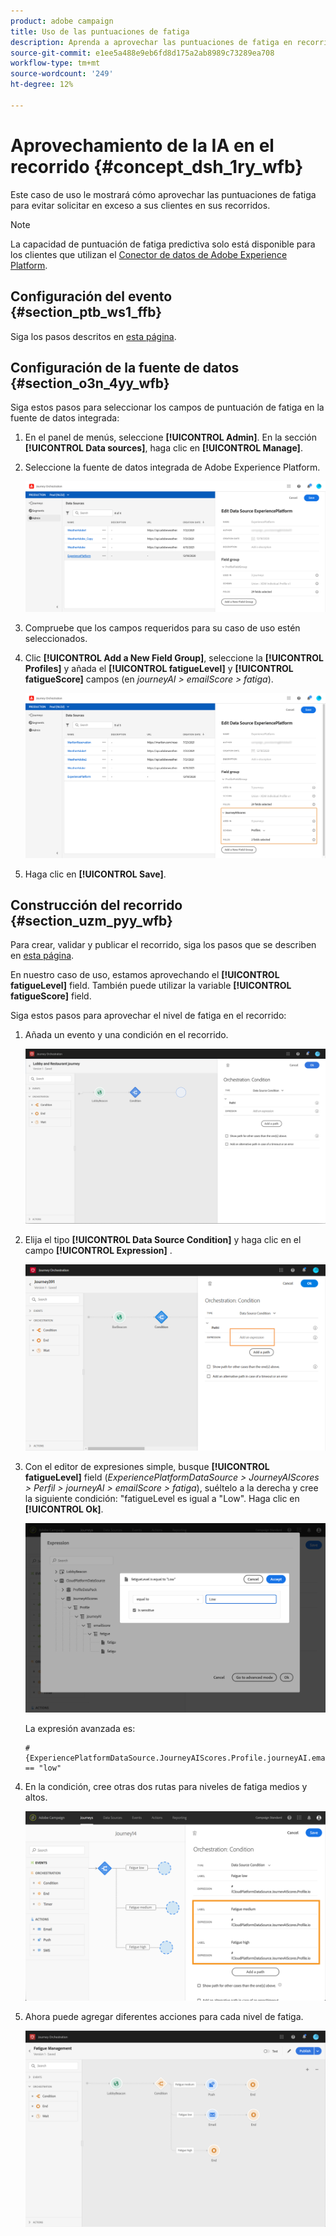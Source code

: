 ```yaml
---
product: adobe campaign
title: Uso de las puntuaciones de fatiga
description: Aprenda a aprovechar las puntuaciones de fatiga en recorrido
source-git-commit: e1ee5a488e9eb6fd8d175a2ab8989c73289ea708
workflow-type: tm+mt
source-wordcount: '249'
ht-degree: 12%

---
```



# Aprovechamiento de la IA en el recorrido {#concept_dsh_1ry_wfb}

Este caso de uso le mostrará cómo aprovechar las puntuaciones de fatiga para evitar solicitar en exceso a sus clientes en sus recorridos.

>[!NOTE]
>
>La capacidad de puntuación de fatiga predictiva solo está disponible para los clientes que utilizan el [Conector de datos de Adobe Experience Platform](https://experienceleague.adobe.com/docs/campaign-standard/using/integrating-with-adobe-cloud/adobe-experience-platform/data-connector/aep-about-data-connector.html).

## Configuración del evento {#section_ptb_ws1_ffb}

Siga los pasos descritos en [esta página](../event/about-events.md).

## Configuración de la fuente de datos {#section_o3n_4yy_wfb}

Siga estos pasos para seleccionar los campos de puntuación de fatiga en la fuente de datos integrada:

1. En el panel de menús, seleccione **[!UICONTROL Admin]**. En la sección **[!UICONTROL Data sources]**, haga clic en **[!UICONTROL Manage]**.
1. Seleccione la fuente de datos integrada de Adobe Experience Platform.

   ![](../assets/journey23.png)

1. Compruebe que los campos requeridos para su caso de uso estén seleccionados.
1. Clic **[!UICONTROL Add a New Field Group]**, seleccione la **[!UICONTROL Profiles]** y añada el **[!UICONTROL fatigueLevel]** y **[!UICONTROL fatigueScore]** campos (en _journeyAI > emailScore > fatiga_).

   ![](../assets/journeyuc3_1.png)

1. Haga clic en **[!UICONTROL Save]**.

## Construcción del recorrido {#section_uzm_pyy_wfb}

Para crear, validar y publicar el recorrido, siga los pasos que se describen en [esta página](../building-journeys/journey.md).

En nuestro caso de uso, estamos aprovechando el **[!UICONTROL fatigueLevel]** field. También puede utilizar la variable **[!UICONTROL fatigueScore]** field.

Siga estos pasos para aprovechar el nivel de fatiga en el recorrido:

1. Añada un evento y una condición en el recorrido.

   ![](../assets/journeyuc2_14.png)

1. Elija el tipo **[!UICONTROL Data Source Condition]** y haga clic en el campo **[!UICONTROL Expression]** . 

   ![](../assets/journeyuc3_2.png)

1. Con el editor de expresiones simple, busque **[!UICONTROL fatigueLevel]** field (_ExperiencePlatformDataSource > JourneyAIScores > Perfil > journeyAI > emailScore > fatiga_), suéltelo a la derecha y cree la siguiente condición: &quot;fatigueLevel es igual a &quot;Low&quot;. Haga clic en **[!UICONTROL Ok]**.

   ![](../assets/journeyuc3_3.png)

   La expresión avanzada es:

   ```
   #{ExperiencePlatformDataSource.JourneyAIScores.Profile.journeyAI.emailScore.fatigue.fatigueLevel} == "low"
   ```

1. En la condición, cree otras dos rutas para niveles de fatiga medios y altos.

   ![](../assets/journeyuc3_4.png)

1. Ahora puede agregar diferentes acciones para cada nivel de fatiga.

   ![](../assets/journeyuc3_5.png)
